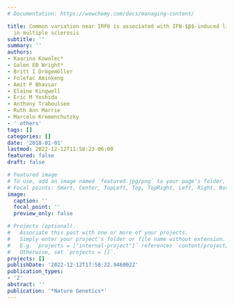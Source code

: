```yaml
---
# Documentation: https://wowchemy.com/docs/managing-content/

title: Common variation near IRF6 is associated with IFN-$β$-induced liver injury
  in multiple sclerosis
subtitle: ''
summary: ''
authors:
- Kaarina Kowalec*
- Galen EB Wright*
- Britt I Drögemöller
- Folefac Aminkeng
- Amit P Bhavsar
- Elaine Kingwell
- Eric M Yoshida
- Anthony Traboulsee
- Ruth Ann Marrie
- Marcelo Kremenchutzky
- ' others'
tags: []
categories: []
date: '2018-01-01'
lastmod: 2022-12-12T11:58:23-06:00
featured: false
draft: false

# Featured image
# To use, add an image named `featured.jpg/png` to your page's folder.
# Focal points: Smart, Center, TopLeft, Top, TopRight, Left, Right, BottomLeft, Bottom, BottomRight.
image:
  caption: ''
  focal_point: ''
  preview_only: false

# Projects (optional).
#   Associate this post with one or more of your projects.
#   Simply enter your project's folder or file name without extension.
#   E.g. `projects = ["internal-project"]` references `content/project/deep-learning/index.md`.
#   Otherwise, set `projects = []`.
projects: []
publishDate: '2022-12-12T17:58:22.946002Z'
publication_types:
- '2'
abstract: ''
publication: '*Nature Genetics*'
---
```

